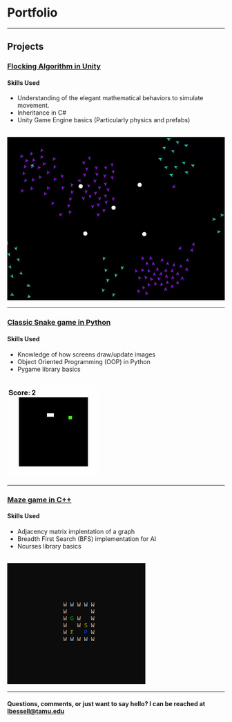 # Portfolio

---

## Projects

### [Flocking Algorithm in Unity](https://github.com/LBess/flocking-algorithm)

#### Skills Used
* Understanding of the elegant mathematical behaviors to simulate movement.
* Inheritance in C#
* Unity Game Engine basics (Particularly physics and prefabs)
<br>

<img src="images/2flocks_obstacles.gif?raw=true"/>

---
### [Classic Snake game in Python](https://github.com/LBess/snake)

#### Skills Used
* Knowledge of how screens draw/update images
* Object Oriented Programming (OOP) in Python
* Pygame library basics
<br>

<img src="images/snake_standard.png?raw=true"/>

---
### [Maze game in C++](https://github.com/LBess/cave-runner)

#### Skills Used
* Adjacency matrix implentation of a graph
* Breadth First Search (BFS) implementation for AI
* Ncurses library basics
<br>

<img src="images/maze_demo.png?raw=true"/>

---
#### Questions, comments, or just want to say hello? I can be reached at lbessell@tamu.edu
